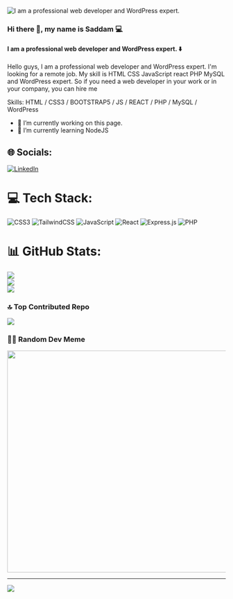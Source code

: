 
![I am a professional web developer and WordPress expert. ](https://media.licdn.com/dms/image/D5616AQGEMgSgY4OpWA/profile-displaybackgroundimage-shrink_350_1400/0/1681543411273?e=1695859200&v=beta&t=oglChvenH4GGrPF4xOnkhp9PTnQp0-HmrjbE4LDEdEU)
### Hi there 👋, my name is  Saddam 💻
#### I am a professional web developer and WordPress expert. ⬇️


Hello guys, I am a professional web developer and WordPress expert. I'm looking for a remote job. My skill is HTML CSS JavaScript react PHP MySQL and WordPress expert. So if you need a web developer in your work or in your company, you can hire me

Skills:  HTML / CSS3 / BOOTSTRAP5 / JS / REACT /  PHP / MySQL / WordPress

- 🔭 I’m currently working on this page. 
- 🌱 I’m currently learning NodeJS


## 🌐 Socials:
[![LinkedIn](https://img.shields.io/badge/LinkedIn-%230077B5.svg?logo=linkedin&logoColor=white)](https://linkedin.com/in/saddam-hossen-6915991ba) 

# 💻 Tech Stack:
![CSS3](https://img.shields.io/badge/css3-%231572B6.svg?style=for-the-badge&logo=css3&logoColor=white) ![TailwindCSS](https://img.shields.io/badge/tailwindcss-%2338B2AC.svg?style=for-the-badge&logo=tailwind-css&logoColor=white) ![JavaScript](https://img.shields.io/badge/javascript-%23323330.svg?style=for-the-badge&logo=javascript&logoColor=%23F7DF1E) ![React](https://img.shields.io/badge/react-%2320232a.svg?style=for-the-badge&logo=react&logoColor=%2361DAFB) ![Express.js](https://img.shields.io/badge/express.js-%23404d59.svg?style=for-the-badge&logo=express&logoColor=%2361DAFB) ![PHP](https://img.shields.io/badge/php-%23777BB4.svg?style=for-the-badge&logo=php&logoColor=white)
# 📊 GitHub Stats:
![](https://github-readme-stats.vercel.app/api?username=Saddam550&theme=dark&hide_border=false&include_all_commits=true&count_private=false)<br/>
![](https://github-readme-streak-stats.herokuapp.com/?user=Saddam550&theme=dark&hide_border=false)<br/>
![](https://github-readme-stats.vercel.app/api/top-langs/?username=Saddam550&theme=dark&hide_border=false&include_all_commits=true&count_private=false&layout=compact)

### 🔝 Top Contributed Repo
![](https://github-contributor-stats.vercel.app/api?username=Saddam550&limit=5&theme=dark&combine_all_yearly_contributions=true)

### 🧝‍♂️ Random Dev Meme
<img src="https://media.licdn.com/dms/image/C5622AQE600xBTBF5Eg/feedshare-shrink_800/0/1649955252109?e=1692835200&v=beta&t=rbsj17QUapiT_3bnI5-x6l1dH6URT95LwIluInby3e4" width="512px"/>

---
[![](https://visitcount.itsvg.in/api?id=Saddam550&icon=0&color=0)](https://visitcount.itsvg.in)

<!-- Proudly created with GPRM ( https://gprm.itsvg.in ) --> 
